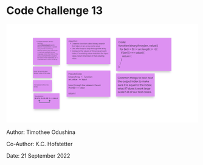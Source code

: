 # Code Challenge 13

![Code Challenge 3 WhiteBoard](./Code%20Challenge%203%20WhiteBoard.png)

Author: Timothee Odushina

Co-Author: K.C. Hofstetter

Date: 21 September 2022
